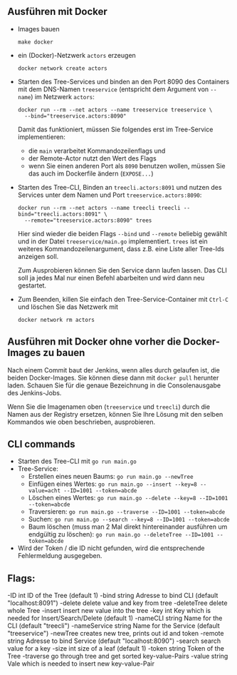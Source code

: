 ## Ausführen mit Docker

-   Images bauen

    ```
    make docker
    ```

-   ein (Docker)-Netzwerk `actors` erzeugen

    ```
    docker network create actors
    ```

-   Starten des Tree-Services und binden an den Port 8090 des Containers mit dem DNS-Namen
    `treeservice` (entspricht dem Argument von `--name`) im Netzwerk `actors`:

    ```
    docker run --rm --net actors --name treeservice treeservice \
      --bind="treeservice.actors:8090"
    ```

    Damit das funktioniert, müssen Sie folgendes erst im Tree-Service implementieren:

    -   die `main` verarbeitet Kommandozeilenflags und
    -   der Remote-Actor nutzt den Wert des Flags
    -   wenn Sie einen anderen Port als `8090` benutzen wollen,
        müssen Sie das auch im Dockerfile ändern (`EXPOSE...`)

-   Starten des Tree-CLI, Binden an `treecli.actors:8091` und nutzen des Services unter
    dem Namen und Port `treeservice.actors:8090`:

    ```
    docker run --rm --net actors --name treecli treecli --bind="treecli.actors:8091" \
      --remote="treeservice.actors:8090" trees
    ```

    Hier sind wieder die beiden Flags `--bind` und `--remote` beliebig gewählt und
    in der Datei `treeservice/main.go` implementiert. `trees` ist ein weiteres
    Kommandozeilenargument, dass z.B. eine Liste aller Tree-Ids anzeigen soll.

    Zum Ausprobieren können Sie den Service dann laufen lassen. Das CLI soll ja jedes
    Mal nur einen Befehl abarbeiten und wird dann neu gestartet.

-   Zum Beenden, killen Sie einfach den Tree-Service-Container mit `Ctrl-C` und löschen
    Sie das Netzwerk mit

    ```
    docker network rm actors
    ```

## Ausführen mit Docker ohne vorher die Docker-Images zu bauen

Nach einem Commit baut der Jenkins, wenn alles durch gelaufen ist, die beiden
Docker-Images. Sie können diese dann mit `docker pull` herunter laden. Schauen Sie für die
genaue Bezeichnung in die Consolenausgabe des Jenkins-Jobs.

Wenn Sie die Imagenamen oben (`treeservice` und `treecli`) durch die Namen aus der
Registry ersetzen, können Sie Ihre Lösung mit den selben Kommandos wie oben beschrieben,
ausprobieren.


## CLI commands

-   Starten des Tree-CLI mit `go run main.go`
-   Tree-Service:
    -   Erstellen eines neuen Baums: `go run main.go --newTree`
    -   Einfügen eines Wertes: `go run main.go --insert --key=8 --value=acht --ID=1001 --token=abcde`
    -   Löschen eines Wertes: `go run main.go --delete --key=8 --ID=1001 --token=abcde`
    -   Traversieren: `go run main.go --traverse --ID=1001 --token=abcde`
    -   Suchen: `go run main.go --search --key=8 --ID=1001 --token=abcde`
    -   Baum löschen (muss man 2 Mal direkt hintereinander ausführen um endgültig zu löschen): `go run main.go --deleteTree --ID=1001 --token=abcde`
-  Wird der Token / die ID nicht gefunden, wird die entsprechende Fehlermeldung ausgegeben.

## Flags:
  -ID int
        ID of the Tree (default 1)
  -bind string
        Adresse to bind CLI (default "localhost:8091")
  -delete
        delete value and key from tree
  -deleteTree
        delete whole Tree
  -insert
        insert new value into the tree
  -key int
        Key which is needed for Insert/Search/Delete (default 1)
  -nameCLI string
        Name for the CLI (default "treecli")
  -nameService string
        Name for the Service (default "treeservice")
  -newTree
        creates new tree, prints out id and token
  -remote string
        Adresse to bind Service (default "localhost:8090")
  -search
        search value for a key
  -size int
        size of a leaf (default 1)
  -token string
        Token of the Tree
  -traverse
        go through tree and get sorted key-value-Pairs
  -value string
        Vale which is needed to insert new key-value-Pair
